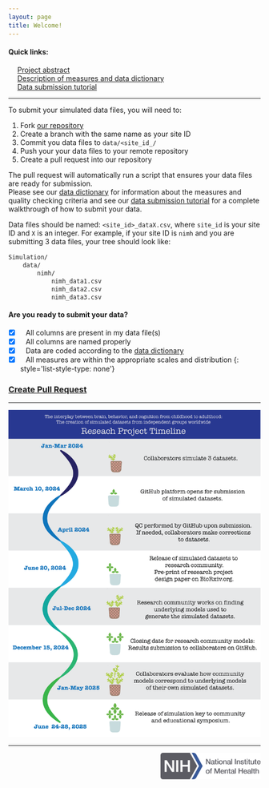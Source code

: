 ```yaml
---
layout: page
title: Welcome!
---
```


#### Quick links:
&emsp; [Project abstract](pages/full_abstract.html) \
&emsp; [Description of measures and data dictionary](pages/measures.html) \
&emsp; [Data submission tutorial](pages/tutorial.html)

---

To submit your simulated data files, you will need to:
1. Fork [our repository](https://github.com/SoCoDeN/Simulation)
2. Create a branch with the same name as your site ID
3. Commit you data files to `data/<site_id_/`
4. Push your your data files to your remote repository
5. Create a pull request into our repository

The pull request will automatically run a script that ensures your data files are ready for submission. \
Please see our [data dictionary](pages/measures.html) for information about the measures and quality checking criteria
and see our [data submission tutorial](pages/tutorial.html) for a complete walkthrough of how to submit your data.

Data files should be named: `<site_id>_dataX.csv`, where `site_id` is your site ID and `X` is an integer.
For example, if your site ID is `nimh` and you are submitting 3 data files, your tree should look like:
```
Simulation/
    data/
        nimh/
            nimh_data1.csv
            nimh_data2.csv
            nimh_data3.csv
```

#### Are you ready to submit your data?
- [x] &ensp; All columns are present in my data file(s)
- [x] &ensp; All columns are named properly
- [x] &ensp; Data are coded according to the [data dictionary](pages/measures.html)
- [x] &ensp; All measures are within the appropriate scales and distribution
{: style='list-style-type: none'}

### [Create Pull Request](https://github.com/SoCoDeN/Simulation/pulls)

---
<p align="center">
    <img src="./images/Workflow_simulation_6.png"/>
</p>

---
<p align="right">
    <img src="./images/NIH_NIMH_Master_Logo_2Color.png" width="200"/>
</p>